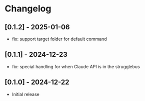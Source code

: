 # Changelog

## [0.1.2] - 2025-01-06

- fix: support target folder for default command

## [0.1.1] - 2024-12-23

- fix: special handling for when Claude API is in the strugglebus

## [0.1.0] - 2024-12-22

- Initial release
